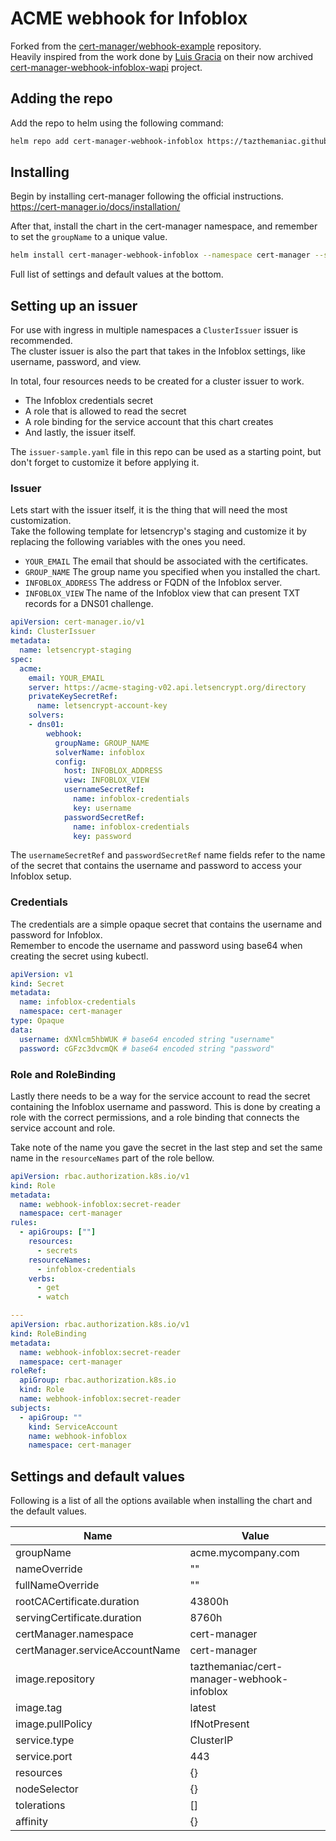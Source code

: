 # ACME webhook for Infoblox

Forked from the [cert-manager/webhook-example](https://github.com/cert-manager/webhook-example) repository.  
Heavily inspired from the work done by [Luis Gracia](https://github.com/luisico) on their now archived  [cert-manager-webhook-infoblox-wapi](https://github.com/luisico/cert-manager-webhook-infoblox-wapi) project.

## Adding the repo

Add the repo to helm using the following command:

```bash
helm repo add cert-manager-webhook-infoblox https://tazthemaniac.github.io/cert-manager-webhook-infoblox/
```

## Installing

Begin by installing cert-manager following the official instructions.  
<https://cert-manager.io/docs/installation/>

After that, install the chart in the cert-manager namespace, and remember to set the `groupName` to a unique value.

```bash
helm install cert-manager-webhook-infoblox --namespace cert-manager --set groupName="acme.department.company.com"
```

Full list of settings and default values at the bottom.

## Setting up an issuer

For use with ingress in multiple namespaces a `ClusterIssuer` issuer is recommended.  
The cluster issuer is also the part that takes in the Infoblox settings, like username, password, and view.

In total, four resources needs to be created for a cluster issuer to work.

* The Infoblox credentials secret
* A role that is allowed to read the secret
* A role binding for the service account that this chart creates
* And lastly, the issuer itself.

The `issuer-sample.yaml` file in this repo can be used as a starting point, but don't forget to customize it before applying it.

### Issuer

Lets start with the issuer itself, it is the thing that will need the most customization.  
Take the following template for letsencryp's staging and customize it by replacing the following variables with the ones you need.

* `YOUR_EMAIL` The email that should be associated with the certificates.
* `GROUP_NAME` The group name you specified when you installed the chart.
* `INFOBLOX_ADDRESS` The address or FQDN of the Infoblox server.
* `INFOBLOX_VIEW` The name of the Infoblox view that can present TXT records for a DNS01 challenge.

```yaml
apiVersion: cert-manager.io/v1
kind: ClusterIssuer
metadata:
  name: letsencrypt-staging
spec:
  acme:
    email: YOUR_EMAIL
    server: https://acme-staging-v02.api.letsencrypt.org/directory
    privateKeySecretRef:
      name: letsencrypt-account-key
    solvers:
    - dns01:
        webhook:
          groupName: GROUP_NAME
          solverName: infoblox
          config:
            host: INFOBLOX_ADDRESS
            view: INFOBLOX_VIEW
            usernameSecretRef:
              name: infoblox-credentials
              key: username
            passwordSecretRef:
              name: infoblox-credentials
              key: password
```

The `usernameSecretRef` and `passwordSecretRef` name fields refer to the name of the secret that contains the username and password to access your Infoblox setup.

### Credentials

The credentials are a simple opaque secret that contains the username and password for Infoblox.  
Remember to encode the username and password using base64 when creating the secret using kubectl.

```yaml
apiVersion: v1
kind: Secret
metadata:
  name: infoblox-credentials
  namespace: cert-manager
type: Opaque
data:
  username: dXNlcm5hbWUK # base64 encoded string "username"
  password: cGFzc3dvcmQK # base64 encoded string "password"
```

### Role and RoleBinding

Lastly there needs to be a way for the service account to read the secret containing the Infoblox username and password. This is done by creating a role with the correct permissions, and a role binding that connects the service account and role.

Take note of the name you gave the secret in the last step and set the same name in the `resourceNames` part of the role bellow.

```yaml
apiVersion: rbac.authorization.k8s.io/v1
kind: Role
metadata:
  name: webhook-infoblox:secret-reader
  namespace: cert-manager
rules:
  - apiGroups: [""]
    resources:
      - secrets
    resourceNames:
      - infoblox-credentials
    verbs:
      - get
      - watch

---
apiVersion: rbac.authorization.k8s.io/v1
kind: RoleBinding
metadata:
  name: webhook-infoblox:secret-reader
  namespace: cert-manager
roleRef:
  apiGroup: rbac.authorization.k8s.io
  kind: Role
  name: webhook-infoblox:secret-reader
subjects:
  - apiGroup: ""
    kind: ServiceAccount
    name: webhook-infoblox
    namespace: cert-manager
```

## Settings and default values

Following is a list of all the options available when installing the chart and the default values.

| Name                           | Value                                      |
| ------------------------------ | ------------------------------------------ |
| groupName                      | acme.mycompany.com                         |
| nameOverride                   | ""                                         |
| fullNameOverride               | ""                                         |
| rootCACertificate.duration     | 43800h                                     |
| servingCertificate.duration    | 8760h                                      |
| certManager.namespace          | cert-manager                               |
| certManager.serviceAccountName | cert-manager                               |
| image.repository               | tazthemaniac/cert-manager-webhook-infoblox |
| image.tag                      | latest                                     |
| image.pullPolicy               | IfNotPresent                               |
| service.type                   | ClusterIP                                  |
| service.port                   | 443                                        |
| resources                      | {}                                         |
| nodeSelector                   | {}                                         |
| tolerations                    | []                                         |
| affinity                       | {}                                         |
